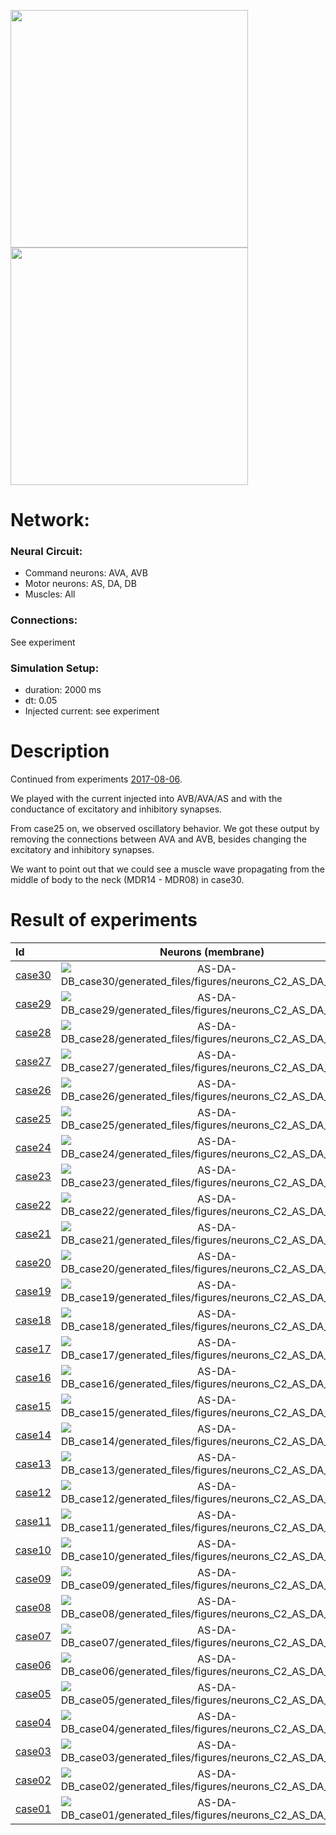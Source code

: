 <img src="AS-DA-DB_subset2_conns.jpeg" width="380"><img src="AS-DA-DB_subset3_conns.jpeg" width="380">

# Network:

### Neural Circuit:

- Command neurons: AVA, AVB
- Motor neurons: AS, DA, DB
- Muscles: All

### Connections:

See experiment

### Simulation Setup:

- duration: 2000 ms
- dt: 0.05
- Injected current: see experiment


# Description

Continued from experiments [2017-08-06](../2017-08-06/).

We played with the current injected into AVB/AVA/AS and with the conductance of excitatory and inhibitory synapses.

From case25 on, we observed oscillatory behavior.
We got these output by removing the connections between AVA and AVB, besides changing the excitatory and inhibitory synapses.

We want to point out that we could see a muscle wave propagating from the middle of body to the neck (MDR14 - MDR08) in case30.


# Result of experiments

| Id | Neurons (membrane) | Neurons (membrane) | Muscles (membrane) | Muscles (membrane) | Neurons (activity) | Neurons (activity) | Muscles (activity) | Muscles (activity) |
| :---         |     :---:      |     :---:     |     :---:     |     :---:     |     :---:     |     :---:     |     :---:     |     :---:     |
| [case30](AS-DA-DB_case30) | ![AS-DA-DB_case30/generated_files/figures/neurons_C2_AS_DA_DB.png](AS-DA-DB_case30/generated_files/figures/neurons_C2_AS_DA_DB.png "AS-DA-DB_case30/generated_files/figures/neurons_C2_AS_DA_DB") | ![AS-DA-DB_case30/generated_files/figures/traces_neuron_AS_DA_DB_C2.png](AS-DA-DB_case30/generated_files/figures/traces_neuron_AS_DA_DB_C2.png "AS-DA-DB_case30/generated_files/figures/traces_neuron_AS_DA_DB_C2") | ![AS-DA-DB_case30/generated_files/figures/muscles_C2_AS_DA_DB.png](AS-DA-DB_case30/generated_files/figures/muscles_C2_AS_DA_DB.png "AS-DA-DB_case30/generated_files/figures/muscles_C2_AS_DA_DB") | ![AS-DA-DB_case30/generated_files/figures/traces_muscles_AS_DA_DB_C2.png](AS-DA-DB_case30/generated_files/figures/traces_muscles_AS_DA_DB_C2.png "AS-DA-DB_case30/generated_files/figures/traces_muscles_AS_DA_DB_C2") | ![AS-DA-DB_case30/generated_files/figures/neuron_activity_C2_AS_DA_DB.png](AS-DA-DB_case30/generated_files/figures/neuron_activity_C2_AS_DA_DB.png "AS-DA-DB_case30/generated_files/figures/neuron_activity_C2_AS_DA_DB") | ![AS-DA-DB_case30/generated_files/figures/traces_neuron_activity_AS_DA_DB_C2.png](AS-DA-DB_case30/generated_files/figures/traces_neuron_activity_AS_DA_DB_C2.png "AS-DA-DB_case30/generated_files/figures/traces_neuron_activity_AS_DA_DB_C2") | ![AS-DA-DB_case30/generated_files/figures/muscle_activity_C2_AS_DA_DB.png](AS-DA-DB_case30/generated_files/figures/muscle_activity_C2_AS_DA_DB.png "AS-DA-DB_case30/generated_files/figures/muscle_activity_C2_AS_DA_DB") | ![AS-DA-DB_case30/generated_files/figures/traces_muscles_activity_AS_DA_DB_C2.png](AS-DA-DB_case30/generated_files/figures/traces_muscles_activity_AS_DA_DB_C2.png "AS-DA-DB_case30/generated_files/figures/traces_muscles_activity_AS_DA_DB_C2") |
| [case29](AS-DA-DB_case29) | ![AS-DA-DB_case29/generated_files/figures/neurons_C2_AS_DA_DB.png](AS-DA-DB_case29/generated_files/figures/neurons_C2_AS_DA_DB.png "AS-DA-DB_case29/generated_files/figures/neurons_C2_AS_DA_DB") | ![AS-DA-DB_case29/generated_files/figures/traces_neuron_AS_DA_DB_C2.png](AS-DA-DB_case29/generated_files/figures/traces_neuron_AS_DA_DB_C2.png "AS-DA-DB_case29/generated_files/figures/traces_neuron_AS_DA_DB_C2") | ![AS-DA-DB_case29/generated_files/figures/muscles_C2_AS_DA_DB.png](AS-DA-DB_case29/generated_files/figures/muscles_C2_AS_DA_DB.png "AS-DA-DB_case29/generated_files/figures/muscles_C2_AS_DA_DB") | ![AS-DA-DB_case29/generated_files/figures/traces_muscles_AS_DA_DB_C2.png](AS-DA-DB_case29/generated_files/figures/traces_muscles_AS_DA_DB_C2.png "AS-DA-DB_case29/generated_files/figures/traces_muscles_AS_DA_DB_C2") | ![AS-DA-DB_case29/generated_files/figures/neuron_activity_C2_AS_DA_DB.png](AS-DA-DB_case29/generated_files/figures/neuron_activity_C2_AS_DA_DB.png "AS-DA-DB_case29/generated_files/figures/neuron_activity_C2_AS_DA_DB") | ![AS-DA-DB_case29/generated_files/figures/traces_neuron_activity_AS_DA_DB_C2.png](AS-DA-DB_case29/generated_files/figures/traces_neuron_activity_AS_DA_DB_C2.png "AS-DA-DB_case29/generated_files/figures/traces_neuron_activity_AS_DA_DB_C2") | ![AS-DA-DB_case29/generated_files/figures/muscle_activity_C2_AS_DA_DB.png](AS-DA-DB_case29/generated_files/figures/muscle_activity_C2_AS_DA_DB.png "AS-DA-DB_case29/generated_files/figures/muscle_activity_C2_AS_DA_DB") | ![AS-DA-DB_case29/generated_files/figures/traces_muscles_activity_AS_DA_DB_C2.png](AS-DA-DB_case29/generated_files/figures/traces_muscles_activity_AS_DA_DB_C2.png "AS-DA-DB_case29/generated_files/figures/traces_muscles_activity_AS_DA_DB_C2") |
| [case28](AS-DA-DB_case28) | ![AS-DA-DB_case28/generated_files/figures/neurons_C2_AS_DA_DB.png](AS-DA-DB_case28/generated_files/figures/neurons_C2_AS_DA_DB.png "AS-DA-DB_case28/generated_files/figures/neurons_C2_AS_DA_DB") | ![AS-DA-DB_case28/generated_files/figures/traces_neuron_AS_DA_DB_C2.png](AS-DA-DB_case28/generated_files/figures/traces_neuron_AS_DA_DB_C2.png "AS-DA-DB_case28/generated_files/figures/traces_neuron_AS_DA_DB_C2") | ![AS-DA-DB_case28/generated_files/figures/muscles_C2_AS_DA_DB.png](AS-DA-DB_case28/generated_files/figures/muscles_C2_AS_DA_DB.png "AS-DA-DB_case28/generated_files/figures/muscles_C2_AS_DA_DB") | ![AS-DA-DB_case28/generated_files/figures/traces_muscles_AS_DA_DB_C2.png](AS-DA-DB_case28/generated_files/figures/traces_muscles_AS_DA_DB_C2.png "AS-DA-DB_case28/generated_files/figures/traces_muscles_AS_DA_DB_C2") | ![AS-DA-DB_case28/generated_files/figures/neuron_activity_C2_AS_DA_DB.png](AS-DA-DB_case28/generated_files/figures/neuron_activity_C2_AS_DA_DB.png "AS-DA-DB_case28/generated_files/figures/neuron_activity_C2_AS_DA_DB") | ![AS-DA-DB_case28/generated_files/figures/traces_neuron_activity_AS_DA_DB_C2.png](AS-DA-DB_case28/generated_files/figures/traces_neuron_activity_AS_DA_DB_C2.png "AS-DA-DB_case28/generated_files/figures/traces_neuron_activity_AS_DA_DB_C2") | ![AS-DA-DB_case28/generated_files/figures/muscle_activity_C2_AS_DA_DB.png](AS-DA-DB_case28/generated_files/figures/muscle_activity_C2_AS_DA_DB.png "AS-DA-DB_case28/generated_files/figures/muscle_activity_C2_AS_DA_DB") | ![AS-DA-DB_case28/generated_files/figures/traces_muscles_activity_AS_DA_DB_C2.png](AS-DA-DB_case28/generated_files/figures/traces_muscles_activity_AS_DA_DB_C2.png "AS-DA-DB_case28/generated_files/figures/traces_muscles_activity_AS_DA_DB_C2") |
| [case27](AS-DA-DB_case27) | ![AS-DA-DB_case27/generated_files/figures/neurons_C2_AS_DA_DB.png](AS-DA-DB_case27/generated_files/figures/neurons_C2_AS_DA_DB.png "AS-DA-DB_case27/generated_files/figures/neurons_C2_AS_DA_DB") | ![AS-DA-DB_case27/generated_files/figures/traces_neuron_AS_DA_DB_C2.png](AS-DA-DB_case27/generated_files/figures/traces_neuron_AS_DA_DB_C2.png "AS-DA-DB_case27/generated_files/figures/traces_neuron_AS_DA_DB_C2") | ![AS-DA-DB_case27/generated_files/figures/muscles_C2_AS_DA_DB.png](AS-DA-DB_case27/generated_files/figures/muscles_C2_AS_DA_DB.png "AS-DA-DB_case27/generated_files/figures/muscles_C2_AS_DA_DB") | ![AS-DA-DB_case27/generated_files/figures/traces_muscles_AS_DA_DB_C2.png](AS-DA-DB_case27/generated_files/figures/traces_muscles_AS_DA_DB_C2.png "AS-DA-DB_case27/generated_files/figures/traces_muscles_AS_DA_DB_C2") | ![AS-DA-DB_case27/generated_files/figures/neuron_activity_C2_AS_DA_DB.png](AS-DA-DB_case27/generated_files/figures/neuron_activity_C2_AS_DA_DB.png "AS-DA-DB_case27/generated_files/figures/neuron_activity_C2_AS_DA_DB") | ![AS-DA-DB_case27/generated_files/figures/traces_neuron_activity_AS_DA_DB_C2.png](AS-DA-DB_case27/generated_files/figures/traces_neuron_activity_AS_DA_DB_C2.png "AS-DA-DB_case27/generated_files/figures/traces_neuron_activity_AS_DA_DB_C2") | ![AS-DA-DB_case27/generated_files/figures/muscle_activity_C2_AS_DA_DB.png](AS-DA-DB_case27/generated_files/figures/muscle_activity_C2_AS_DA_DB.png "AS-DA-DB_case27/generated_files/figures/muscle_activity_C2_AS_DA_DB") | ![AS-DA-DB_case27/generated_files/figures/traces_muscles_activity_AS_DA_DB_C2.png](AS-DA-DB_case27/generated_files/figures/traces_muscles_activity_AS_DA_DB_C2.png "AS-DA-DB_case27/generated_files/figures/traces_muscles_activity_AS_DA_DB_C2") |
| [case26](AS-DA-DB_case26) | ![AS-DA-DB_case26/generated_files/figures/neurons_C2_AS_DA_DB.png](AS-DA-DB_case26/generated_files/figures/neurons_C2_AS_DA_DB.png "AS-DA-DB_case26/generated_files/figures/neurons_C2_AS_DA_DB") | ![AS-DA-DB_case26/generated_files/figures/traces_neuron_AS_DA_DB_C2.png](AS-DA-DB_case26/generated_files/figures/traces_neuron_AS_DA_DB_C2.png "AS-DA-DB_case26/generated_files/figures/traces_neuron_AS_DA_DB_C2") | ![AS-DA-DB_case26/generated_files/figures/muscles_C2_AS_DA_DB.png](AS-DA-DB_case26/generated_files/figures/muscles_C2_AS_DA_DB.png "AS-DA-DB_case26/generated_files/figures/muscles_C2_AS_DA_DB") | ![AS-DA-DB_case26/generated_files/figures/traces_muscles_AS_DA_DB_C2.png](AS-DA-DB_case26/generated_files/figures/traces_muscles_AS_DA_DB_C2.png "AS-DA-DB_case26/generated_files/figures/traces_muscles_AS_DA_DB_C2") | ![AS-DA-DB_case26/generated_files/figures/neuron_activity_C2_AS_DA_DB.png](AS-DA-DB_case26/generated_files/figures/neuron_activity_C2_AS_DA_DB.png "AS-DA-DB_case26/generated_files/figures/neuron_activity_C2_AS_DA_DB") | ![AS-DA-DB_case26/generated_files/figures/traces_neuron_activity_AS_DA_DB_C2.png](AS-DA-DB_case26/generated_files/figures/traces_neuron_activity_AS_DA_DB_C2.png "AS-DA-DB_case26/generated_files/figures/traces_neuron_activity_AS_DA_DB_C2") | ![AS-DA-DB_case26/generated_files/figures/muscle_activity_C2_AS_DA_DB.png](AS-DA-DB_case26/generated_files/figures/muscle_activity_C2_AS_DA_DB.png "AS-DA-DB_case26/generated_files/figures/muscle_activity_C2_AS_DA_DB") | ![AS-DA-DB_case26/generated_files/figures/traces_muscles_activity_AS_DA_DB_C2.png](AS-DA-DB_case26/generated_files/figures/traces_muscles_activity_AS_DA_DB_C2.png "AS-DA-DB_case26/generated_files/figures/traces_muscles_activity_AS_DA_DB_C2") |
| [case25](AS-DA-DB_case25) | ![AS-DA-DB_case25/generated_files/figures/neurons_C2_AS_DA_DB.png](AS-DA-DB_case25/generated_files/figures/neurons_C2_AS_DA_DB.png "AS-DA-DB_case25/generated_files/figures/neurons_C2_AS_DA_DB") | ![AS-DA-DB_case25/generated_files/figures/traces_neuron_AS_DA_DB_C2.png](AS-DA-DB_case25/generated_files/figures/traces_neuron_AS_DA_DB_C2.png "AS-DA-DB_case25/generated_files/figures/traces_neuron_AS_DA_DB_C2") | ![AS-DA-DB_case25/generated_files/figures/muscles_C2_AS_DA_DB.png](AS-DA-DB_case25/generated_files/figures/muscles_C2_AS_DA_DB.png "AS-DA-DB_case25/generated_files/figures/muscles_C2_AS_DA_DB") | ![AS-DA-DB_case25/generated_files/figures/traces_muscles_AS_DA_DB_C2.png](AS-DA-DB_case25/generated_files/figures/traces_muscles_AS_DA_DB_C2.png "AS-DA-DB_case25/generated_files/figures/traces_muscles_AS_DA_DB_C2") | ![AS-DA-DB_case25/generated_files/figures/neuron_activity_C2_AS_DA_DB.png](AS-DA-DB_case25/generated_files/figures/neuron_activity_C2_AS_DA_DB.png "AS-DA-DB_case25/generated_files/figures/neuron_activity_C2_AS_DA_DB") | ![AS-DA-DB_case25/generated_files/figures/traces_neuron_activity_AS_DA_DB_C2.png](AS-DA-DB_case25/generated_files/figures/traces_neuron_activity_AS_DA_DB_C2.png "AS-DA-DB_case25/generated_files/figures/traces_neuron_activity_AS_DA_DB_C2") | ![AS-DA-DB_case25/generated_files/figures/muscle_activity_C2_AS_DA_DB.png](AS-DA-DB_case25/generated_files/figures/muscle_activity_C2_AS_DA_DB.png "AS-DA-DB_case25/generated_files/figures/muscle_activity_C2_AS_DA_DB") | ![AS-DA-DB_case25/generated_files/figures/traces_muscles_activity_AS_DA_DB_C2.png](AS-DA-DB_case25/generated_files/figures/traces_muscles_activity_AS_DA_DB_C2.png "AS-DA-DB_case25/generated_files/figures/traces_muscles_activity_AS_DA_DB_C2") |
| [case24](AS-DA-DB_case24) | ![AS-DA-DB_case24/generated_files/figures/neurons_C2_AS_DA_DB.png](AS-DA-DB_case24/generated_files/figures/neurons_C2_AS_DA_DB.png "AS-DA-DB_case24/generated_files/figures/neurons_C2_AS_DA_DB") | ![AS-DA-DB_case24/generated_files/figures/traces_neuron_AS_DA_DB_C2.png](AS-DA-DB_case24/generated_files/figures/traces_neuron_AS_DA_DB_C2.png "AS-DA-DB_case24/generated_files/figures/traces_neuron_AS_DA_DB_C2") | ![AS-DA-DB_case24/generated_files/figures/muscles_C2_AS_DA_DB.png](AS-DA-DB_case24/generated_files/figures/muscles_C2_AS_DA_DB.png "AS-DA-DB_case24/generated_files/figures/muscles_C2_AS_DA_DB") | ![AS-DA-DB_case24/generated_files/figures/traces_muscles_AS_DA_DB_C2.png](AS-DA-DB_case24/generated_files/figures/traces_muscles_AS_DA_DB_C2.png "AS-DA-DB_case24/generated_files/figures/traces_muscles_AS_DA_DB_C2") | ![AS-DA-DB_case24/generated_files/figures/neuron_activity_C2_AS_DA_DB.png](AS-DA-DB_case24/generated_files/figures/neuron_activity_C2_AS_DA_DB.png "AS-DA-DB_case24/generated_files/figures/neuron_activity_C2_AS_DA_DB") | ![AS-DA-DB_case24/generated_files/figures/traces_neuron_activity_AS_DA_DB_C2.png](AS-DA-DB_case24/generated_files/figures/traces_neuron_activity_AS_DA_DB_C2.png "AS-DA-DB_case24/generated_files/figures/traces_neuron_activity_AS_DA_DB_C2") | ![AS-DA-DB_case24/generated_files/figures/muscle_activity_C2_AS_DA_DB.png](AS-DA-DB_case24/generated_files/figures/muscle_activity_C2_AS_DA_DB.png "AS-DA-DB_case24/generated_files/figures/muscle_activity_C2_AS_DA_DB") | ![AS-DA-DB_case24/generated_files/figures/traces_muscles_activity_AS_DA_DB_C2.png](AS-DA-DB_case24/generated_files/figures/traces_muscles_activity_AS_DA_DB_C2.png "AS-DA-DB_case24/generated_files/figures/traces_muscles_activity_AS_DA_DB_C2") |
| [case23](AS-DA-DB_case23) | ![AS-DA-DB_case23/generated_files/figures/neurons_C2_AS_DA_DB.png](AS-DA-DB_case23/generated_files/figures/neurons_C2_AS_DA_DB.png "AS-DA-DB_case23/generated_files/figures/neurons_C2_AS_DA_DB") | ![AS-DA-DB_case23/generated_files/figures/traces_neuron_AS_DA_DB_C2.png](AS-DA-DB_case23/generated_files/figures/traces_neuron_AS_DA_DB_C2.png "AS-DA-DB_case23/generated_files/figures/traces_neuron_AS_DA_DB_C2") | ![AS-DA-DB_case23/generated_files/figures/muscles_C2_AS_DA_DB.png](AS-DA-DB_case23/generated_files/figures/muscles_C2_AS_DA_DB.png "AS-DA-DB_case23/generated_files/figures/muscles_C2_AS_DA_DB") | ![AS-DA-DB_case23/generated_files/figures/traces_muscles_AS_DA_DB_C2.png](AS-DA-DB_case23/generated_files/figures/traces_muscles_AS_DA_DB_C2.png "AS-DA-DB_case23/generated_files/figures/traces_muscles_AS_DA_DB_C2") | ![AS-DA-DB_case23/generated_files/figures/neuron_activity_C2_AS_DA_DB.png](AS-DA-DB_case23/generated_files/figures/neuron_activity_C2_AS_DA_DB.png "AS-DA-DB_case23/generated_files/figures/neuron_activity_C2_AS_DA_DB") | ![AS-DA-DB_case23/generated_files/figures/traces_neuron_activity_AS_DA_DB_C2.png](AS-DA-DB_case23/generated_files/figures/traces_neuron_activity_AS_DA_DB_C2.png "AS-DA-DB_case23/generated_files/figures/traces_neuron_activity_AS_DA_DB_C2") | ![AS-DA-DB_case23/generated_files/figures/muscle_activity_C2_AS_DA_DB.png](AS-DA-DB_case23/generated_files/figures/muscle_activity_C2_AS_DA_DB.png "AS-DA-DB_case23/generated_files/figures/muscle_activity_C2_AS_DA_DB") | ![AS-DA-DB_case23/generated_files/figures/traces_muscles_activity_AS_DA_DB_C2.png](AS-DA-DB_case23/generated_files/figures/traces_muscles_activity_AS_DA_DB_C2.png "AS-DA-DB_case23/generated_files/figures/traces_muscles_activity_AS_DA_DB_C2") |
| [case22](AS-DA-DB_case22) | ![AS-DA-DB_case22/generated_files/figures/neurons_C2_AS_DA_DB.png](AS-DA-DB_case22/generated_files/figures/neurons_C2_AS_DA_DB.png "AS-DA-DB_case22/generated_files/figures/neurons_C2_AS_DA_DB") | ![AS-DA-DB_case22/generated_files/figures/traces_neuron_AS_DA_DB_C2.png](AS-DA-DB_case22/generated_files/figures/traces_neuron_AS_DA_DB_C2.png "AS-DA-DB_case22/generated_files/figures/traces_neuron_AS_DA_DB_C2") | ![AS-DA-DB_case22/generated_files/figures/muscles_C2_AS_DA_DB.png](AS-DA-DB_case22/generated_files/figures/muscles_C2_AS_DA_DB.png "AS-DA-DB_case22/generated_files/figures/muscles_C2_AS_DA_DB") | ![AS-DA-DB_case22/generated_files/figures/traces_muscles_AS_DA_DB_C2.png](AS-DA-DB_case22/generated_files/figures/traces_muscles_AS_DA_DB_C2.png "AS-DA-DB_case22/generated_files/figures/traces_muscles_AS_DA_DB_C2") | ![AS-DA-DB_case22/generated_files/figures/neuron_activity_C2_AS_DA_DB.png](AS-DA-DB_case22/generated_files/figures/neuron_activity_C2_AS_DA_DB.png "AS-DA-DB_case22/generated_files/figures/neuron_activity_C2_AS_DA_DB") | ![AS-DA-DB_case22/generated_files/figures/traces_neuron_activity_AS_DA_DB_C2.png](AS-DA-DB_case22/generated_files/figures/traces_neuron_activity_AS_DA_DB_C2.png "AS-DA-DB_case22/generated_files/figures/traces_neuron_activity_AS_DA_DB_C2") | ![AS-DA-DB_case22/generated_files/figures/muscle_activity_C2_AS_DA_DB.png](AS-DA-DB_case22/generated_files/figures/muscle_activity_C2_AS_DA_DB.png "AS-DA-DB_case22/generated_files/figures/muscle_activity_C2_AS_DA_DB") | ![AS-DA-DB_case22/generated_files/figures/traces_muscles_activity_AS_DA_DB_C2.png](AS-DA-DB_case22/generated_files/figures/traces_muscles_activity_AS_DA_DB_C2.png "AS-DA-DB_case22/generated_files/figures/traces_muscles_activity_AS_DA_DB_C2") |
| [case21](AS-DA-DB_case21) | ![AS-DA-DB_case21/generated_files/figures/neurons_C2_AS_DA_DB.png](AS-DA-DB_case21/generated_files/figures/neurons_C2_AS_DA_DB.png "AS-DA-DB_case21/generated_files/figures/neurons_C2_AS_DA_DB") | ![AS-DA-DB_case21/generated_files/figures/traces_neuron_AS_DA_DB_C2.png](AS-DA-DB_case21/generated_files/figures/traces_neuron_AS_DA_DB_C2.png "AS-DA-DB_case21/generated_files/figures/traces_neuron_AS_DA_DB_C2") | ![AS-DA-DB_case21/generated_files/figures/muscles_C2_AS_DA_DB.png](AS-DA-DB_case21/generated_files/figures/muscles_C2_AS_DA_DB.png "AS-DA-DB_case21/generated_files/figures/muscles_C2_AS_DA_DB") | ![AS-DA-DB_case21/generated_files/figures/traces_muscles_AS_DA_DB_C2.png](AS-DA-DB_case21/generated_files/figures/traces_muscles_AS_DA_DB_C2.png "AS-DA-DB_case21/generated_files/figures/traces_muscles_AS_DA_DB_C2") | ![AS-DA-DB_case21/generated_files/figures/neuron_activity_C2_AS_DA_DB.png](AS-DA-DB_case21/generated_files/figures/neuron_activity_C2_AS_DA_DB.png "AS-DA-DB_case21/generated_files/figures/neuron_activity_C2_AS_DA_DB") | ![AS-DA-DB_case21/generated_files/figures/traces_neuron_activity_AS_DA_DB_C2.png](AS-DA-DB_case21/generated_files/figures/traces_neuron_activity_AS_DA_DB_C2.png "AS-DA-DB_case21/generated_files/figures/traces_neuron_activity_AS_DA_DB_C2") | ![AS-DA-DB_case21/generated_files/figures/muscle_activity_C2_AS_DA_DB.png](AS-DA-DB_case21/generated_files/figures/muscle_activity_C2_AS_DA_DB.png "AS-DA-DB_case21/generated_files/figures/muscle_activity_C2_AS_DA_DB") | ![AS-DA-DB_case21/generated_files/figures/traces_muscles_activity_AS_DA_DB_C2.png](AS-DA-DB_case21/generated_files/figures/traces_muscles_activity_AS_DA_DB_C2.png "AS-DA-DB_case21/generated_files/figures/traces_muscles_activity_AS_DA_DB_C2") |
| [case20](AS-DA-DB_case20) | ![AS-DA-DB_case20/generated_files/figures/neurons_C2_AS_DA_DB.png](AS-DA-DB_case20/generated_files/figures/neurons_C2_AS_DA_DB.png "AS-DA-DB_case20/generated_files/figures/neurons_C2_AS_DA_DB") | ![AS-DA-DB_case20/generated_files/figures/traces_neuron_AS_DA_DB_C2.png](AS-DA-DB_case20/generated_files/figures/traces_neuron_AS_DA_DB_C2.png "AS-DA-DB_case20/generated_files/figures/traces_neuron_AS_DA_DB_C2") | ![AS-DA-DB_case20/generated_files/figures/muscles_C2_AS_DA_DB.png](AS-DA-DB_case20/generated_files/figures/muscles_C2_AS_DA_DB.png "AS-DA-DB_case20/generated_files/figures/muscles_C2_AS_DA_DB") | ![AS-DA-DB_case20/generated_files/figures/traces_muscles_AS_DA_DB_C2.png](AS-DA-DB_case20/generated_files/figures/traces_muscles_AS_DA_DB_C2.png "AS-DA-DB_case20/generated_files/figures/traces_muscles_AS_DA_DB_C2") | ![AS-DA-DB_case20/generated_files/figures/neuron_activity_C2_AS_DA_DB.png](AS-DA-DB_case20/generated_files/figures/neuron_activity_C2_AS_DA_DB.png "AS-DA-DB_case20/generated_files/figures/neuron_activity_C2_AS_DA_DB") | ![AS-DA-DB_case20/generated_files/figures/traces_neuron_activity_AS_DA_DB_C2.png](AS-DA-DB_case20/generated_files/figures/traces_neuron_activity_AS_DA_DB_C2.png "AS-DA-DB_case20/generated_files/figures/traces_neuron_activity_AS_DA_DB_C2") | ![AS-DA-DB_case20/generated_files/figures/muscle_activity_C2_AS_DA_DB.png](AS-DA-DB_case20/generated_files/figures/muscle_activity_C2_AS_DA_DB.png "AS-DA-DB_case20/generated_files/figures/muscle_activity_C2_AS_DA_DB") | ![AS-DA-DB_case20/generated_files/figures/traces_muscles_activity_AS_DA_DB_C2.png](AS-DA-DB_case20/generated_files/figures/traces_muscles_activity_AS_DA_DB_C2.png "AS-DA-DB_case20/generated_files/figures/traces_muscles_activity_AS_DA_DB_C2") |
| [case19](AS-DA-DB_case19) | ![AS-DA-DB_case19/generated_files/figures/neurons_C2_AS_DA_DB.png](AS-DA-DB_case19/generated_files/figures/neurons_C2_AS_DA_DB.png "AS-DA-DB_case19/generated_files/figures/neurons_C2_AS_DA_DB") | ![AS-DA-DB_case19/generated_files/figures/traces_neuron_AS_DA_DB_C2.png](AS-DA-DB_case19/generated_files/figures/traces_neuron_AS_DA_DB_C2.png "AS-DA-DB_case19/generated_files/figures/traces_neuron_AS_DA_DB_C2") | ![AS-DA-DB_case19/generated_files/figures/muscles_C2_AS_DA_DB.png](AS-DA-DB_case19/generated_files/figures/muscles_C2_AS_DA_DB.png "AS-DA-DB_case19/generated_files/figures/muscles_C2_AS_DA_DB") | ![AS-DA-DB_case19/generated_files/figures/traces_muscles_AS_DA_DB_C2.png](AS-DA-DB_case19/generated_files/figures/traces_muscles_AS_DA_DB_C2.png "AS-DA-DB_case19/generated_files/figures/traces_muscles_AS_DA_DB_C2") | ![AS-DA-DB_case19/generated_files/figures/neuron_activity_C2_AS_DA_DB.png](AS-DA-DB_case19/generated_files/figures/neuron_activity_C2_AS_DA_DB.png "AS-DA-DB_case19/generated_files/figures/neuron_activity_C2_AS_DA_DB") | ![AS-DA-DB_case19/generated_files/figures/traces_neuron_activity_AS_DA_DB_C2.png](AS-DA-DB_case19/generated_files/figures/traces_neuron_activity_AS_DA_DB_C2.png "AS-DA-DB_case19/generated_files/figures/traces_neuron_activity_AS_DA_DB_C2") | ![AS-DA-DB_case19/generated_files/figures/muscle_activity_C2_AS_DA_DB.png](AS-DA-DB_case19/generated_files/figures/muscle_activity_C2_AS_DA_DB.png "AS-DA-DB_case19/generated_files/figures/muscle_activity_C2_AS_DA_DB") | ![AS-DA-DB_case19/generated_files/figures/traces_muscles_activity_AS_DA_DB_C2.png](AS-DA-DB_case19/generated_files/figures/traces_muscles_activity_AS_DA_DB_C2.png "AS-DA-DB_case19/generated_files/figures/traces_muscles_activity_AS_DA_DB_C2") |
| [case18](AS-DA-DB_case18) | ![AS-DA-DB_case18/generated_files/figures/neurons_C2_AS_DA_DB.png](AS-DA-DB_case18/generated_files/figures/neurons_C2_AS_DA_DB.png "AS-DA-DB_case18/generated_files/figures/neurons_C2_AS_DA_DB") | ![AS-DA-DB_case18/generated_files/figures/traces_neuron_AS_DA_DB_C2.png](AS-DA-DB_case18/generated_files/figures/traces_neuron_AS_DA_DB_C2.png "AS-DA-DB_case18/generated_files/figures/traces_neuron_AS_DA_DB_C2") | ![AS-DA-DB_case18/generated_files/figures/muscles_C2_AS_DA_DB.png](AS-DA-DB_case18/generated_files/figures/muscles_C2_AS_DA_DB.png "AS-DA-DB_case18/generated_files/figures/muscles_C2_AS_DA_DB") | ![AS-DA-DB_case18/generated_files/figures/traces_muscles_AS_DA_DB_C2.png](AS-DA-DB_case18/generated_files/figures/traces_muscles_AS_DA_DB_C2.png "AS-DA-DB_case18/generated_files/figures/traces_muscles_AS_DA_DB_C2") | ![AS-DA-DB_case18/generated_files/figures/neuron_activity_C2_AS_DA_DB.png](AS-DA-DB_case18/generated_files/figures/neuron_activity_C2_AS_DA_DB.png "AS-DA-DB_case18/generated_files/figures/neuron_activity_C2_AS_DA_DB") | ![AS-DA-DB_case18/generated_files/figures/traces_neuron_activity_AS_DA_DB_C2.png](AS-DA-DB_case18/generated_files/figures/traces_neuron_activity_AS_DA_DB_C2.png "AS-DA-DB_case18/generated_files/figures/traces_neuron_activity_AS_DA_DB_C2") | ![AS-DA-DB_case18/generated_files/figures/muscle_activity_C2_AS_DA_DB.png](AS-DA-DB_case18/generated_files/figures/muscle_activity_C2_AS_DA_DB.png "AS-DA-DB_case18/generated_files/figures/muscle_activity_C2_AS_DA_DB") | ![AS-DA-DB_case18/generated_files/figures/traces_muscles_activity_AS_DA_DB_C2.png](AS-DA-DB_case18/generated_files/figures/traces_muscles_activity_AS_DA_DB_C2.png "AS-DA-DB_case18/generated_files/figures/traces_muscles_activity_AS_DA_DB_C2") |
| [case17](AS-DA-DB_case17) | ![AS-DA-DB_case17/generated_files/figures/neurons_C2_AS_DA_DB.png](AS-DA-DB_case17/generated_files/figures/neurons_C2_AS_DA_DB.png "AS-DA-DB_case17/generated_files/figures/neurons_C2_AS_DA_DB") | ![AS-DA-DB_case17/generated_files/figures/traces_neuron_AS_DA_DB_C2.png](AS-DA-DB_case17/generated_files/figures/traces_neuron_AS_DA_DB_C2.png "AS-DA-DB_case17/generated_files/figures/traces_neuron_AS_DA_DB_C2") | ![AS-DA-DB_case17/generated_files/figures/muscles_C2_AS_DA_DB.png](AS-DA-DB_case17/generated_files/figures/muscles_C2_AS_DA_DB.png "AS-DA-DB_case17/generated_files/figures/muscles_C2_AS_DA_DB") | ![AS-DA-DB_case17/generated_files/figures/traces_muscles_AS_DA_DB_C2.png](AS-DA-DB_case17/generated_files/figures/traces_muscles_AS_DA_DB_C2.png "AS-DA-DB_case17/generated_files/figures/traces_muscles_AS_DA_DB_C2") | ![AS-DA-DB_case17/generated_files/figures/neuron_activity_C2_AS_DA_DB.png](AS-DA-DB_case17/generated_files/figures/neuron_activity_C2_AS_DA_DB.png "AS-DA-DB_case17/generated_files/figures/neuron_activity_C2_AS_DA_DB") | ![AS-DA-DB_case17/generated_files/figures/traces_neuron_activity_AS_DA_DB_C2.png](AS-DA-DB_case17/generated_files/figures/traces_neuron_activity_AS_DA_DB_C2.png "AS-DA-DB_case17/generated_files/figures/traces_neuron_activity_AS_DA_DB_C2") | ![AS-DA-DB_case17/generated_files/figures/muscle_activity_C2_AS_DA_DB.png](AS-DA-DB_case17/generated_files/figures/muscle_activity_C2_AS_DA_DB.png "AS-DA-DB_case17/generated_files/figures/muscle_activity_C2_AS_DA_DB") | ![AS-DA-DB_case17/generated_files/figures/traces_muscles_activity_AS_DA_DB_C2.png](AS-DA-DB_case17/generated_files/figures/traces_muscles_activity_AS_DA_DB_C2.png "AS-DA-DB_case17/generated_files/figures/traces_muscles_activity_AS_DA_DB_C2") |
| [case16](AS-DA-DB_case16) | ![AS-DA-DB_case16/generated_files/figures/neurons_C2_AS_DA_DB.png](AS-DA-DB_case16/generated_files/figures/neurons_C2_AS_DA_DB.png "AS-DA-DB_case16/generated_files/figures/neurons_C2_AS_DA_DB") | ![AS-DA-DB_case16/generated_files/figures/traces_neuron_AS_DA_DB_C2.png](AS-DA-DB_case16/generated_files/figures/traces_neuron_AS_DA_DB_C2.png "AS-DA-DB_case16/generated_files/figures/traces_neuron_AS_DA_DB_C2") | ![AS-DA-DB_case16/generated_files/figures/muscles_C2_AS_DA_DB.png](AS-DA-DB_case16/generated_files/figures/muscles_C2_AS_DA_DB.png "AS-DA-DB_case16/generated_files/figures/muscles_C2_AS_DA_DB") | ![AS-DA-DB_case16/generated_files/figures/traces_muscles_AS_DA_DB_C2.png](AS-DA-DB_case16/generated_files/figures/traces_muscles_AS_DA_DB_C2.png "AS-DA-DB_case16/generated_files/figures/traces_muscles_AS_DA_DB_C2") | ![AS-DA-DB_case16/generated_files/figures/neuron_activity_C2_AS_DA_DB.png](AS-DA-DB_case16/generated_files/figures/neuron_activity_C2_AS_DA_DB.png "AS-DA-DB_case16/generated_files/figures/neuron_activity_C2_AS_DA_DB") | ![AS-DA-DB_case16/generated_files/figures/traces_neuron_activity_AS_DA_DB_C2.png](AS-DA-DB_case16/generated_files/figures/traces_neuron_activity_AS_DA_DB_C2.png "AS-DA-DB_case16/generated_files/figures/traces_neuron_activity_AS_DA_DB_C2") | ![AS-DA-DB_case16/generated_files/figures/muscle_activity_C2_AS_DA_DB.png](AS-DA-DB_case16/generated_files/figures/muscle_activity_C2_AS_DA_DB.png "AS-DA-DB_case16/generated_files/figures/muscle_activity_C2_AS_DA_DB") | ![AS-DA-DB_case16/generated_files/figures/traces_muscles_activity_AS_DA_DB_C2.png](AS-DA-DB_case16/generated_files/figures/traces_muscles_activity_AS_DA_DB_C2.png "AS-DA-DB_case16/generated_files/figures/traces_muscles_activity_AS_DA_DB_C2") |
| [case15](AS-DA-DB_case15) | ![AS-DA-DB_case15/generated_files/figures/neurons_C2_AS_DA_DB.png](AS-DA-DB_case15/generated_files/figures/neurons_C2_AS_DA_DB.png "AS-DA-DB_case15/generated_files/figures/neurons_C2_AS_DA_DB") | ![AS-DA-DB_case15/generated_files/figures/traces_neuron_AS_DA_DB_C2.png](AS-DA-DB_case15/generated_files/figures/traces_neuron_AS_DA_DB_C2.png "AS-DA-DB_case15/generated_files/figures/traces_neuron_AS_DA_DB_C2") | ![AS-DA-DB_case15/generated_files/figures/muscles_C2_AS_DA_DB.png](AS-DA-DB_case15/generated_files/figures/muscles_C2_AS_DA_DB.png "AS-DA-DB_case15/generated_files/figures/muscles_C2_AS_DA_DB") | ![AS-DA-DB_case15/generated_files/figures/traces_muscles_AS_DA_DB_C2.png](AS-DA-DB_case15/generated_files/figures/traces_muscles_AS_DA_DB_C2.png "AS-DA-DB_case15/generated_files/figures/traces_muscles_AS_DA_DB_C2") | ![AS-DA-DB_case15/generated_files/figures/neuron_activity_C2_AS_DA_DB.png](AS-DA-DB_case15/generated_files/figures/neuron_activity_C2_AS_DA_DB.png "AS-DA-DB_case15/generated_files/figures/neuron_activity_C2_AS_DA_DB") | ![AS-DA-DB_case15/generated_files/figures/traces_neuron_activity_AS_DA_DB_C2.png](AS-DA-DB_case15/generated_files/figures/traces_neuron_activity_AS_DA_DB_C2.png "AS-DA-DB_case15/generated_files/figures/traces_neuron_activity_AS_DA_DB_C2") | ![AS-DA-DB_case15/generated_files/figures/muscle_activity_C2_AS_DA_DB.png](AS-DA-DB_case15/generated_files/figures/muscle_activity_C2_AS_DA_DB.png "AS-DA-DB_case15/generated_files/figures/muscle_activity_C2_AS_DA_DB") | ![AS-DA-DB_case15/generated_files/figures/traces_muscles_activity_AS_DA_DB_C2.png](AS-DA-DB_case15/generated_files/figures/traces_muscles_activity_AS_DA_DB_C2.png "AS-DA-DB_case15/generated_files/figures/traces_muscles_activity_AS_DA_DB_C2") |
| [case14](AS-DA-DB_case14) | ![AS-DA-DB_case14/generated_files/figures/neurons_C2_AS_DA_DB.png](AS-DA-DB_case14/generated_files/figures/neurons_C2_AS_DA_DB.png "AS-DA-DB_case14/generated_files/figures/neurons_C2_AS_DA_DB") | ![AS-DA-DB_case14/generated_files/figures/traces_neuron_AS_DA_DB_C2.png](AS-DA-DB_case14/generated_files/figures/traces_neuron_AS_DA_DB_C2.png "AS-DA-DB_case14/generated_files/figures/traces_neuron_AS_DA_DB_C2") | ![AS-DA-DB_case14/generated_files/figures/muscles_C2_AS_DA_DB.png](AS-DA-DB_case14/generated_files/figures/muscles_C2_AS_DA_DB.png "AS-DA-DB_case14/generated_files/figures/muscles_C2_AS_DA_DB") | ![AS-DA-DB_case14/generated_files/figures/traces_muscles_AS_DA_DB_C2.png](AS-DA-DB_case14/generated_files/figures/traces_muscles_AS_DA_DB_C2.png "AS-DA-DB_case14/generated_files/figures/traces_muscles_AS_DA_DB_C2") | ![AS-DA-DB_case14/generated_files/figures/neuron_activity_C2_AS_DA_DB.png](AS-DA-DB_case14/generated_files/figures/neuron_activity_C2_AS_DA_DB.png "AS-DA-DB_case14/generated_files/figures/neuron_activity_C2_AS_DA_DB") | ![AS-DA-DB_case14/generated_files/figures/traces_neuron_activity_AS_DA_DB_C2.png](AS-DA-DB_case14/generated_files/figures/traces_neuron_activity_AS_DA_DB_C2.png "AS-DA-DB_case14/generated_files/figures/traces_neuron_activity_AS_DA_DB_C2") | ![AS-DA-DB_case14/generated_files/figures/muscle_activity_C2_AS_DA_DB.png](AS-DA-DB_case14/generated_files/figures/muscle_activity_C2_AS_DA_DB.png "AS-DA-DB_case14/generated_files/figures/muscle_activity_C2_AS_DA_DB") | ![AS-DA-DB_case14/generated_files/figures/traces_muscles_activity_AS_DA_DB_C2.png](AS-DA-DB_case14/generated_files/figures/traces_muscles_activity_AS_DA_DB_C2.png "AS-DA-DB_case14/generated_files/figures/traces_muscles_activity_AS_DA_DB_C2") |
| [case13](AS-DA-DB_case13) | ![AS-DA-DB_case13/generated_files/figures/neurons_C2_AS_DA_DB.png](AS-DA-DB_case13/generated_files/figures/neurons_C2_AS_DA_DB.png "AS-DA-DB_case13/generated_files/figures/neurons_C2_AS_DA_DB") | ![AS-DA-DB_case13/generated_files/figures/traces_neuron_AS_DA_DB_C2.png](AS-DA-DB_case13/generated_files/figures/traces_neuron_AS_DA_DB_C2.png "AS-DA-DB_case13/generated_files/figures/traces_neuron_AS_DA_DB_C2") | ![AS-DA-DB_case13/generated_files/figures/muscles_C2_AS_DA_DB.png](AS-DA-DB_case13/generated_files/figures/muscles_C2_AS_DA_DB.png "AS-DA-DB_case13/generated_files/figures/muscles_C2_AS_DA_DB") | ![AS-DA-DB_case13/generated_files/figures/traces_muscles_AS_DA_DB_C2.png](AS-DA-DB_case13/generated_files/figures/traces_muscles_AS_DA_DB_C2.png "AS-DA-DB_case13/generated_files/figures/traces_muscles_AS_DA_DB_C2") | ![AS-DA-DB_case13/generated_files/figures/neuron_activity_C2_AS_DA_DB.png](AS-DA-DB_case13/generated_files/figures/neuron_activity_C2_AS_DA_DB.png "AS-DA-DB_case13/generated_files/figures/neuron_activity_C2_AS_DA_DB") | ![AS-DA-DB_case13/generated_files/figures/traces_neuron_activity_AS_DA_DB_C2.png](AS-DA-DB_case13/generated_files/figures/traces_neuron_activity_AS_DA_DB_C2.png "AS-DA-DB_case13/generated_files/figures/traces_neuron_activity_AS_DA_DB_C2") | ![AS-DA-DB_case13/generated_files/figures/muscle_activity_C2_AS_DA_DB.png](AS-DA-DB_case13/generated_files/figures/muscle_activity_C2_AS_DA_DB.png "AS-DA-DB_case13/generated_files/figures/muscle_activity_C2_AS_DA_DB") | ![AS-DA-DB_case13/generated_files/figures/traces_muscles_activity_AS_DA_DB_C2.png](AS-DA-DB_case13/generated_files/figures/traces_muscles_activity_AS_DA_DB_C2.png "AS-DA-DB_case13/generated_files/figures/traces_muscles_activity_AS_DA_DB_C2") |
| [case12](AS-DA-DB_case12) | ![AS-DA-DB_case12/generated_files/figures/neurons_C2_AS_DA_DB.png](AS-DA-DB_case12/generated_files/figures/neurons_C2_AS_DA_DB.png "AS-DA-DB_case12/generated_files/figures/neurons_C2_AS_DA_DB") | ![AS-DA-DB_case12/generated_files/figures/traces_neuron_AS_DA_DB_C2.png](AS-DA-DB_case12/generated_files/figures/traces_neuron_AS_DA_DB_C2.png "AS-DA-DB_case12/generated_files/figures/traces_neuron_AS_DA_DB_C2") | ![AS-DA-DB_case12/generated_files/figures/muscles_C2_AS_DA_DB.png](AS-DA-DB_case12/generated_files/figures/muscles_C2_AS_DA_DB.png "AS-DA-DB_case12/generated_files/figures/muscles_C2_AS_DA_DB") | ![AS-DA-DB_case12/generated_files/figures/traces_muscles_AS_DA_DB_C2.png](AS-DA-DB_case12/generated_files/figures/traces_muscles_AS_DA_DB_C2.png "AS-DA-DB_case12/generated_files/figures/traces_muscles_AS_DA_DB_C2") | ![AS-DA-DB_case12/generated_files/figures/neuron_activity_C2_AS_DA_DB.png](AS-DA-DB_case12/generated_files/figures/neuron_activity_C2_AS_DA_DB.png "AS-DA-DB_case12/generated_files/figures/neuron_activity_C2_AS_DA_DB") | ![AS-DA-DB_case12/generated_files/figures/traces_neuron_activity_AS_DA_DB_C2.png](AS-DA-DB_case12/generated_files/figures/traces_neuron_activity_AS_DA_DB_C2.png "AS-DA-DB_case12/generated_files/figures/traces_neuron_activity_AS_DA_DB_C2") | ![AS-DA-DB_case12/generated_files/figures/muscle_activity_C2_AS_DA_DB.png](AS-DA-DB_case12/generated_files/figures/muscle_activity_C2_AS_DA_DB.png "AS-DA-DB_case12/generated_files/figures/muscle_activity_C2_AS_DA_DB") | ![AS-DA-DB_case12/generated_files/figures/traces_muscles_activity_AS_DA_DB_C2.png](AS-DA-DB_case12/generated_files/figures/traces_muscles_activity_AS_DA_DB_C2.png "AS-DA-DB_case12/generated_files/figures/traces_muscles_activity_AS_DA_DB_C2") |
| [case11](AS-DA-DB_case11) | ![AS-DA-DB_case11/generated_files/figures/neurons_C2_AS_DA_DB.png](AS-DA-DB_case11/generated_files/figures/neurons_C2_AS_DA_DB.png "AS-DA-DB_case11/generated_files/figures/neurons_C2_AS_DA_DB") | ![AS-DA-DB_case11/generated_files/figures/traces_neuron_AS_DA_DB_C2.png](AS-DA-DB_case11/generated_files/figures/traces_neuron_AS_DA_DB_C2.png "AS-DA-DB_case11/generated_files/figures/traces_neuron_AS_DA_DB_C2") | ![AS-DA-DB_case11/generated_files/figures/muscles_C2_AS_DA_DB.png](AS-DA-DB_case11/generated_files/figures/muscles_C2_AS_DA_DB.png "AS-DA-DB_case11/generated_files/figures/muscles_C2_AS_DA_DB") | ![AS-DA-DB_case11/generated_files/figures/traces_muscles_AS_DA_DB_C2.png](AS-DA-DB_case11/generated_files/figures/traces_muscles_AS_DA_DB_C2.png "AS-DA-DB_case11/generated_files/figures/traces_muscles_AS_DA_DB_C2") | ![AS-DA-DB_case11/generated_files/figures/neuron_activity_C2_AS_DA_DB.png](AS-DA-DB_case11/generated_files/figures/neuron_activity_C2_AS_DA_DB.png "AS-DA-DB_case11/generated_files/figures/neuron_activity_C2_AS_DA_DB") | ![AS-DA-DB_case11/generated_files/figures/traces_neuron_activity_AS_DA_DB_C2.png](AS-DA-DB_case11/generated_files/figures/traces_neuron_activity_AS_DA_DB_C2.png "AS-DA-DB_case11/generated_files/figures/traces_neuron_activity_AS_DA_DB_C2") | ![AS-DA-DB_case11/generated_files/figures/muscle_activity_C2_AS_DA_DB.png](AS-DA-DB_case11/generated_files/figures/muscle_activity_C2_AS_DA_DB.png "AS-DA-DB_case11/generated_files/figures/muscle_activity_C2_AS_DA_DB") | ![AS-DA-DB_case11/generated_files/figures/traces_muscles_activity_AS_DA_DB_C2.png](AS-DA-DB_case11/generated_files/figures/traces_muscles_activity_AS_DA_DB_C2.png "AS-DA-DB_case11/generated_files/figures/traces_muscles_activity_AS_DA_DB_C2") |
| [case10](AS-DA-DB_case10) | ![AS-DA-DB_case10/generated_files/figures/neurons_C2_AS_DA_DB.png](AS-DA-DB_case10/generated_files/figures/neurons_C2_AS_DA_DB.png "AS-DA-DB_case10/generated_files/figures/neurons_C2_AS_DA_DB") | ![AS-DA-DB_case10/generated_files/figures/traces_neuron_AS_DA_DB_C2.png](AS-DA-DB_case10/generated_files/figures/traces_neuron_AS_DA_DB_C2.png "AS-DA-DB_case10/generated_files/figures/traces_neuron_AS_DA_DB_C2") | ![AS-DA-DB_case10/generated_files/figures/muscles_C2_AS_DA_DB.png](AS-DA-DB_case10/generated_files/figures/muscles_C2_AS_DA_DB.png "AS-DA-DB_case10/generated_files/figures/muscles_C2_AS_DA_DB") | ![AS-DA-DB_case10/generated_files/figures/traces_muscles_AS_DA_DB_C2.png](AS-DA-DB_case10/generated_files/figures/traces_muscles_AS_DA_DB_C2.png "AS-DA-DB_case10/generated_files/figures/traces_muscles_AS_DA_DB_C2") | ![AS-DA-DB_case10/generated_files/figures/neuron_activity_C2_AS_DA_DB.png](AS-DA-DB_case10/generated_files/figures/neuron_activity_C2_AS_DA_DB.png "AS-DA-DB_case10/generated_files/figures/neuron_activity_C2_AS_DA_DB") | ![AS-DA-DB_case10/generated_files/figures/traces_neuron_activity_AS_DA_DB_C2.png](AS-DA-DB_case10/generated_files/figures/traces_neuron_activity_AS_DA_DB_C2.png "AS-DA-DB_case10/generated_files/figures/traces_neuron_activity_AS_DA_DB_C2") | ![AS-DA-DB_case10/generated_files/figures/muscle_activity_C2_AS_DA_DB.png](AS-DA-DB_case10/generated_files/figures/muscle_activity_C2_AS_DA_DB.png "AS-DA-DB_case10/generated_files/figures/muscle_activity_C2_AS_DA_DB") | ![AS-DA-DB_case10/generated_files/figures/traces_muscles_activity_AS_DA_DB_C2.png](AS-DA-DB_case10/generated_files/figures/traces_muscles_activity_AS_DA_DB_C2.png "AS-DA-DB_case10/generated_files/figures/traces_muscles_activity_AS_DA_DB_C2") |
| [case09](AS-DA-DB_case09) | ![AS-DA-DB_case09/generated_files/figures/neurons_C2_AS_DA_DB.png](AS-DA-DB_case09/generated_files/figures/neurons_C2_AS_DA_DB.png "AS-DA-DB_case09/generated_files/figures/neurons_C2_AS_DA_DB") | ![AS-DA-DB_case09/generated_files/figures/traces_neuron_AS_DA_DB_C2.png](AS-DA-DB_case09/generated_files/figures/traces_neuron_AS_DA_DB_C2.png "AS-DA-DB_case09/generated_files/figures/traces_neuron_AS_DA_DB_C2") | ![AS-DA-DB_case09/generated_files/figures/muscles_C2_AS_DA_DB.png](AS-DA-DB_case09/generated_files/figures/muscles_C2_AS_DA_DB.png "AS-DA-DB_case09/generated_files/figures/muscles_C2_AS_DA_DB") | ![AS-DA-DB_case09/generated_files/figures/traces_muscles_AS_DA_DB_C2.png](AS-DA-DB_case09/generated_files/figures/traces_muscles_AS_DA_DB_C2.png "AS-DA-DB_case09/generated_files/figures/traces_muscles_AS_DA_DB_C2") | ![AS-DA-DB_case09/generated_files/figures/neuron_activity_C2_AS_DA_DB.png](AS-DA-DB_case09/generated_files/figures/neuron_activity_C2_AS_DA_DB.png "AS-DA-DB_case09/generated_files/figures/neuron_activity_C2_AS_DA_DB") | ![AS-DA-DB_case09/generated_files/figures/traces_neuron_activity_AS_DA_DB_C2.png](AS-DA-DB_case09/generated_files/figures/traces_neuron_activity_AS_DA_DB_C2.png "AS-DA-DB_case09/generated_files/figures/traces_neuron_activity_AS_DA_DB_C2") | ![AS-DA-DB_case09/generated_files/figures/muscle_activity_C2_AS_DA_DB.png](AS-DA-DB_case09/generated_files/figures/muscle_activity_C2_AS_DA_DB.png "AS-DA-DB_case09/generated_files/figures/muscle_activity_C2_AS_DA_DB") | ![AS-DA-DB_case09/generated_files/figures/traces_muscles_activity_AS_DA_DB_C2.png](AS-DA-DB_case09/generated_files/figures/traces_muscles_activity_AS_DA_DB_C2.png "AS-DA-DB_case09/generated_files/figures/traces_muscles_activity_AS_DA_DB_C2") |
| [case08](AS-DA-DB_case08) | ![AS-DA-DB_case08/generated_files/figures/neurons_C2_AS_DA_DB.png](AS-DA-DB_case08/generated_files/figures/neurons_C2_AS_DA_DB.png "AS-DA-DB_case08/generated_files/figures/neurons_C2_AS_DA_DB") | ![AS-DA-DB_case08/generated_files/figures/traces_neuron_AS_DA_DB_C2.png](AS-DA-DB_case08/generated_files/figures/traces_neuron_AS_DA_DB_C2.png "AS-DA-DB_case08/generated_files/figures/traces_neuron_AS_DA_DB_C2") | ![AS-DA-DB_case08/generated_files/figures/muscles_C2_AS_DA_DB.png](AS-DA-DB_case08/generated_files/figures/muscles_C2_AS_DA_DB.png "AS-DA-DB_case08/generated_files/figures/muscles_C2_AS_DA_DB") | ![AS-DA-DB_case08/generated_files/figures/traces_muscles_AS_DA_DB_C2.png](AS-DA-DB_case08/generated_files/figures/traces_muscles_AS_DA_DB_C2.png "AS-DA-DB_case08/generated_files/figures/traces_muscles_AS_DA_DB_C2") | ![AS-DA-DB_case08/generated_files/figures/neuron_activity_C2_AS_DA_DB.png](AS-DA-DB_case08/generated_files/figures/neuron_activity_C2_AS_DA_DB.png "AS-DA-DB_case08/generated_files/figures/neuron_activity_C2_AS_DA_DB") | ![AS-DA-DB_case08/generated_files/figures/traces_neuron_activity_AS_DA_DB_C2.png](AS-DA-DB_case08/generated_files/figures/traces_neuron_activity_AS_DA_DB_C2.png "AS-DA-DB_case08/generated_files/figures/traces_neuron_activity_AS_DA_DB_C2") | ![AS-DA-DB_case08/generated_files/figures/muscle_activity_C2_AS_DA_DB.png](AS-DA-DB_case08/generated_files/figures/muscle_activity_C2_AS_DA_DB.png "AS-DA-DB_case08/generated_files/figures/muscle_activity_C2_AS_DA_DB") | ![AS-DA-DB_case08/generated_files/figures/traces_muscles_activity_AS_DA_DB_C2.png](AS-DA-DB_case08/generated_files/figures/traces_muscles_activity_AS_DA_DB_C2.png "AS-DA-DB_case08/generated_files/figures/traces_muscles_activity_AS_DA_DB_C2") |
| [case07](AS-DA-DB_case07) | ![AS-DA-DB_case07/generated_files/figures/neurons_C2_AS_DA_DB.png](AS-DA-DB_case07/generated_files/figures/neurons_C2_AS_DA_DB.png "AS-DA-DB_case07/generated_files/figures/neurons_C2_AS_DA_DB") | ![AS-DA-DB_case07/generated_files/figures/traces_neuron_AS_DA_DB_C2.png](AS-DA-DB_case07/generated_files/figures/traces_neuron_AS_DA_DB_C2.png "AS-DA-DB_case07/generated_files/figures/traces_neuron_AS_DA_DB_C2") | ![AS-DA-DB_case07/generated_files/figures/muscles_C2_AS_DA_DB.png](AS-DA-DB_case07/generated_files/figures/muscles_C2_AS_DA_DB.png "AS-DA-DB_case07/generated_files/figures/muscles_C2_AS_DA_DB") | ![AS-DA-DB_case07/generated_files/figures/traces_muscles_AS_DA_DB_C2.png](AS-DA-DB_case07/generated_files/figures/traces_muscles_AS_DA_DB_C2.png "AS-DA-DB_case07/generated_files/figures/traces_muscles_AS_DA_DB_C2") | ![AS-DA-DB_case07/generated_files/figures/neuron_activity_C2_AS_DA_DB.png](AS-DA-DB_case07/generated_files/figures/neuron_activity_C2_AS_DA_DB.png "AS-DA-DB_case07/generated_files/figures/neuron_activity_C2_AS_DA_DB") | ![AS-DA-DB_case07/generated_files/figures/traces_neuron_activity_AS_DA_DB_C2.png](AS-DA-DB_case07/generated_files/figures/traces_neuron_activity_AS_DA_DB_C2.png "AS-DA-DB_case07/generated_files/figures/traces_neuron_activity_AS_DA_DB_C2") | ![AS-DA-DB_case07/generated_files/figures/muscle_activity_C2_AS_DA_DB.png](AS-DA-DB_case07/generated_files/figures/muscle_activity_C2_AS_DA_DB.png "AS-DA-DB_case07/generated_files/figures/muscle_activity_C2_AS_DA_DB") | ![AS-DA-DB_case07/generated_files/figures/traces_muscles_activity_AS_DA_DB_C2.png](AS-DA-DB_case07/generated_files/figures/traces_muscles_activity_AS_DA_DB_C2.png "AS-DA-DB_case07/generated_files/figures/traces_muscles_activity_AS_DA_DB_C2") |
| [case06](AS-DA-DB_case06) | ![AS-DA-DB_case06/generated_files/figures/neurons_C2_AS_DA_DB.png](AS-DA-DB_case06/generated_files/figures/neurons_C2_AS_DA_DB.png "AS-DA-DB_case06/generated_files/figures/neurons_C2_AS_DA_DB") | ![AS-DA-DB_case06/generated_files/figures/traces_neuron_AS_DA_DB_C2.png](AS-DA-DB_case06/generated_files/figures/traces_neuron_AS_DA_DB_C2.png "AS-DA-DB_case06/generated_files/figures/traces_neuron_AS_DA_DB_C2") | ![AS-DA-DB_case06/generated_files/figures/muscles_C2_AS_DA_DB.png](AS-DA-DB_case06/generated_files/figures/muscles_C2_AS_DA_DB.png "AS-DA-DB_case06/generated_files/figures/muscles_C2_AS_DA_DB") | ![AS-DA-DB_case06/generated_files/figures/traces_muscles_AS_DA_DB_C2.png](AS-DA-DB_case06/generated_files/figures/traces_muscles_AS_DA_DB_C2.png "AS-DA-DB_case06/generated_files/figures/traces_muscles_AS_DA_DB_C2") | ![AS-DA-DB_case06/generated_files/figures/neuron_activity_C2_AS_DA_DB.png](AS-DA-DB_case06/generated_files/figures/neuron_activity_C2_AS_DA_DB.png "AS-DA-DB_case06/generated_files/figures/neuron_activity_C2_AS_DA_DB") | ![AS-DA-DB_case06/generated_files/figures/traces_neuron_activity_AS_DA_DB_C2.png](AS-DA-DB_case06/generated_files/figures/traces_neuron_activity_AS_DA_DB_C2.png "AS-DA-DB_case06/generated_files/figures/traces_neuron_activity_AS_DA_DB_C2") | ![AS-DA-DB_case06/generated_files/figures/muscle_activity_C2_AS_DA_DB.png](AS-DA-DB_case06/generated_files/figures/muscle_activity_C2_AS_DA_DB.png "AS-DA-DB_case06/generated_files/figures/muscle_activity_C2_AS_DA_DB") | ![AS-DA-DB_case06/generated_files/figures/traces_muscles_activity_AS_DA_DB_C2.png](AS-DA-DB_case06/generated_files/figures/traces_muscles_activity_AS_DA_DB_C2.png "AS-DA-DB_case06/generated_files/figures/traces_muscles_activity_AS_DA_DB_C2") |
| [case05](AS-DA-DB_case05) | ![AS-DA-DB_case05/generated_files/figures/neurons_C2_AS_DA_DB.png](AS-DA-DB_case05/generated_files/figures/neurons_C2_AS_DA_DB.png "AS-DA-DB_case05/generated_files/figures/neurons_C2_AS_DA_DB") | ![AS-DA-DB_case05/generated_files/figures/traces_neuron_AS_DA_DB_C2.png](AS-DA-DB_case05/generated_files/figures/traces_neuron_AS_DA_DB_C2.png "AS-DA-DB_case05/generated_files/figures/traces_neuron_AS_DA_DB_C2") | ![AS-DA-DB_case05/generated_files/figures/muscles_C2_AS_DA_DB.png](AS-DA-DB_case05/generated_files/figures/muscles_C2_AS_DA_DB.png "AS-DA-DB_case05/generated_files/figures/muscles_C2_AS_DA_DB") | ![AS-DA-DB_case05/generated_files/figures/traces_muscles_AS_DA_DB_C2.png](AS-DA-DB_case05/generated_files/figures/traces_muscles_AS_DA_DB_C2.png "AS-DA-DB_case05/generated_files/figures/traces_muscles_AS_DA_DB_C2") | ![AS-DA-DB_case05/generated_files/figures/neuron_activity_C2_AS_DA_DB.png](AS-DA-DB_case05/generated_files/figures/neuron_activity_C2_AS_DA_DB.png "AS-DA-DB_case05/generated_files/figures/neuron_activity_C2_AS_DA_DB") | ![AS-DA-DB_case05/generated_files/figures/traces_neuron_activity_AS_DA_DB_C2.png](AS-DA-DB_case05/generated_files/figures/traces_neuron_activity_AS_DA_DB_C2.png "AS-DA-DB_case05/generated_files/figures/traces_neuron_activity_AS_DA_DB_C2") | ![AS-DA-DB_case05/generated_files/figures/muscle_activity_C2_AS_DA_DB.png](AS-DA-DB_case05/generated_files/figures/muscle_activity_C2_AS_DA_DB.png "AS-DA-DB_case05/generated_files/figures/muscle_activity_C2_AS_DA_DB") | ![AS-DA-DB_case05/generated_files/figures/traces_muscles_activity_AS_DA_DB_C2.png](AS-DA-DB_case05/generated_files/figures/traces_muscles_activity_AS_DA_DB_C2.png "AS-DA-DB_case05/generated_files/figures/traces_muscles_activity_AS_DA_DB_C2") |
| [case04](AS-DA-DB_case04) | ![AS-DA-DB_case04/generated_files/figures/neurons_C2_AS_DA_DB.png](AS-DA-DB_case04/generated_files/figures/neurons_C2_AS_DA_DB.png "AS-DA-DB_case04/generated_files/figures/neurons_C2_AS_DA_DB") | ![AS-DA-DB_case04/generated_files/figures/traces_neuron_AS_DA_DB_C2.png](AS-DA-DB_case04/generated_files/figures/traces_neuron_AS_DA_DB_C2.png "AS-DA-DB_case04/generated_files/figures/traces_neuron_AS_DA_DB_C2") | ![AS-DA-DB_case04/generated_files/figures/muscles_C2_AS_DA_DB.png](AS-DA-DB_case04/generated_files/figures/muscles_C2_AS_DA_DB.png "AS-DA-DB_case04/generated_files/figures/muscles_C2_AS_DA_DB") | ![AS-DA-DB_case04/generated_files/figures/traces_muscles_AS_DA_DB_C2.png](AS-DA-DB_case04/generated_files/figures/traces_muscles_AS_DA_DB_C2.png "AS-DA-DB_case04/generated_files/figures/traces_muscles_AS_DA_DB_C2") | ![AS-DA-DB_case04/generated_files/figures/neuron_activity_C2_AS_DA_DB.png](AS-DA-DB_case04/generated_files/figures/neuron_activity_C2_AS_DA_DB.png "AS-DA-DB_case04/generated_files/figures/neuron_activity_C2_AS_DA_DB") | ![AS-DA-DB_case04/generated_files/figures/traces_neuron_activity_AS_DA_DB_C2.png](AS-DA-DB_case04/generated_files/figures/traces_neuron_activity_AS_DA_DB_C2.png "AS-DA-DB_case04/generated_files/figures/traces_neuron_activity_AS_DA_DB_C2") | ![AS-DA-DB_case04/generated_files/figures/muscle_activity_C2_AS_DA_DB.png](AS-DA-DB_case04/generated_files/figures/muscle_activity_C2_AS_DA_DB.png "AS-DA-DB_case04/generated_files/figures/muscle_activity_C2_AS_DA_DB") | ![AS-DA-DB_case04/generated_files/figures/traces_muscles_activity_AS_DA_DB_C2.png](AS-DA-DB_case04/generated_files/figures/traces_muscles_activity_AS_DA_DB_C2.png "AS-DA-DB_case04/generated_files/figures/traces_muscles_activity_AS_DA_DB_C2") |
| [case03](AS-DA-DB_case03) | ![AS-DA-DB_case03/generated_files/figures/neurons_C2_AS_DA_DB.png](AS-DA-DB_case03/generated_files/figures/neurons_C2_AS_DA_DB.png "AS-DA-DB_case03/generated_files/figures/neurons_C2_AS_DA_DB") | ![AS-DA-DB_case03/generated_files/figures/traces_neuron_AS_DA_DB_C2.png](AS-DA-DB_case03/generated_files/figures/traces_neuron_AS_DA_DB_C2.png "AS-DA-DB_case03/generated_files/figures/traces_neuron_AS_DA_DB_C2") | ![AS-DA-DB_case03/generated_files/figures/muscles_C2_AS_DA_DB.png](AS-DA-DB_case03/generated_files/figures/muscles_C2_AS_DA_DB.png "AS-DA-DB_case03/generated_files/figures/muscles_C2_AS_DA_DB") | ![AS-DA-DB_case03/generated_files/figures/traces_muscles_AS_DA_DB_C2.png](AS-DA-DB_case03/generated_files/figures/traces_muscles_AS_DA_DB_C2.png "AS-DA-DB_case03/generated_files/figures/traces_muscles_AS_DA_DB_C2") | ![AS-DA-DB_case03/generated_files/figures/neuron_activity_C2_AS_DA_DB.png](AS-DA-DB_case03/generated_files/figures/neuron_activity_C2_AS_DA_DB.png "AS-DA-DB_case03/generated_files/figures/neuron_activity_C2_AS_DA_DB") | ![AS-DA-DB_case03/generated_files/figures/traces_neuron_activity_AS_DA_DB_C2.png](AS-DA-DB_case03/generated_files/figures/traces_neuron_activity_AS_DA_DB_C2.png "AS-DA-DB_case03/generated_files/figures/traces_neuron_activity_AS_DA_DB_C2") | ![AS-DA-DB_case03/generated_files/figures/muscle_activity_C2_AS_DA_DB.png](AS-DA-DB_case03/generated_files/figures/muscle_activity_C2_AS_DA_DB.png "AS-DA-DB_case03/generated_files/figures/muscle_activity_C2_AS_DA_DB") | ![AS-DA-DB_case03/generated_files/figures/traces_muscles_activity_AS_DA_DB_C2.png](AS-DA-DB_case03/generated_files/figures/traces_muscles_activity_AS_DA_DB_C2.png "AS-DA-DB_case03/generated_files/figures/traces_muscles_activity_AS_DA_DB_C2") |
| [case02](AS-DA-DB_case02) | ![AS-DA-DB_case02/generated_files/figures/neurons_C2_AS_DA_DB.png](AS-DA-DB_case02/generated_files/figures/neurons_C2_AS_DA_DB.png "AS-DA-DB_case02/generated_files/figures/neurons_C2_AS_DA_DB") | ![AS-DA-DB_case02/generated_files/figures/traces_neuron_AS_DA_DB_C2.png](AS-DA-DB_case02/generated_files/figures/traces_neuron_AS_DA_DB_C2.png "AS-DA-DB_case02/generated_files/figures/traces_neuron_AS_DA_DB_C2") | ![AS-DA-DB_case02/generated_files/figures/muscles_C2_AS_DA_DB.png](AS-DA-DB_case02/generated_files/figures/muscles_C2_AS_DA_DB.png "AS-DA-DB_case02/generated_files/figures/muscles_C2_AS_DA_DB") | ![AS-DA-DB_case02/generated_files/figures/traces_muscles_AS_DA_DB_C2.png](AS-DA-DB_case02/generated_files/figures/traces_muscles_AS_DA_DB_C2.png "AS-DA-DB_case02/generated_files/figures/traces_muscles_AS_DA_DB_C2") | ![AS-DA-DB_case02/generated_files/figures/neuron_activity_C2_AS_DA_DB.png](AS-DA-DB_case02/generated_files/figures/neuron_activity_C2_AS_DA_DB.png "AS-DA-DB_case02/generated_files/figures/neuron_activity_C2_AS_DA_DB") | ![AS-DA-DB_case02/generated_files/figures/traces_neuron_activity_AS_DA_DB_C2.png](AS-DA-DB_case02/generated_files/figures/traces_neuron_activity_AS_DA_DB_C2.png "AS-DA-DB_case02/generated_files/figures/traces_neuron_activity_AS_DA_DB_C2") | ![AS-DA-DB_case02/generated_files/figures/muscle_activity_C2_AS_DA_DB.png](AS-DA-DB_case02/generated_files/figures/muscle_activity_C2_AS_DA_DB.png "AS-DA-DB_case02/generated_files/figures/muscle_activity_C2_AS_DA_DB") | ![AS-DA-DB_case02/generated_files/figures/traces_muscles_activity_AS_DA_DB_C2.png](AS-DA-DB_case02/generated_files/figures/traces_muscles_activity_AS_DA_DB_C2.png "AS-DA-DB_case02/generated_files/figures/traces_muscles_activity_AS_DA_DB_C2") |
| [case01](AS-DA-DB_case01) | ![AS-DA-DB_case01/generated_files/figures/neurons_C2_AS_DA_DB.png](AS-DA-DB_case01/generated_files/figures/neurons_C2_AS_DA_DB.png "AS-DA-DB_case01/generated_files/figures/neurons_C2_AS_DA_DB") | ![AS-DA-DB_case01/generated_files/figures/traces_neuron_AS_DA_DB_C2.png](AS-DA-DB_case01/generated_files/figures/traces_neuron_AS_DA_DB_C2.png "AS-DA-DB_case01/generated_files/figures/traces_neuron_AS_DA_DB_C2") | ![AS-DA-DB_case01/generated_files/figures/muscles_C2_AS_DA_DB.png](AS-DA-DB_case01/generated_files/figures/muscles_C2_AS_DA_DB.png "AS-DA-DB_case01/generated_files/figures/muscles_C2_AS_DA_DB") | ![AS-DA-DB_case01/generated_files/figures/traces_muscles_AS_DA_DB_C2.png](AS-DA-DB_case01/generated_files/figures/traces_muscles_AS_DA_DB_C2.png "AS-DA-DB_case01/generated_files/figures/traces_muscles_AS_DA_DB_C2") | ![AS-DA-DB_case01/generated_files/figures/neuron_activity_C2_AS_DA_DB.png](AS-DA-DB_case01/generated_files/figures/neuron_activity_C2_AS_DA_DB.png "AS-DA-DB_case01/generated_files/figures/neuron_activity_C2_AS_DA_DB") | ![AS-DA-DB_case01/generated_files/figures/traces_neuron_activity_AS_DA_DB_C2.png](AS-DA-DB_case01/generated_files/figures/traces_neuron_activity_AS_DA_DB_C2.png "AS-DA-DB_case01/generated_files/figures/traces_neuron_activity_AS_DA_DB_C2") | ![AS-DA-DB_case01/generated_files/figures/muscle_activity_C2_AS_DA_DB.png](AS-DA-DB_case01/generated_files/figures/muscle_activity_C2_AS_DA_DB.png "AS-DA-DB_case01/generated_files/figures/muscle_activity_C2_AS_DA_DB") | ![AS-DA-DB_case01/generated_files/figures/traces_muscles_activity_AS_DA_DB_C2.png](AS-DA-DB_case01/generated_files/figures/traces_muscles_activity_AS_DA_DB_C2.png "AS-DA-DB_case01/generated_files/figures/traces_muscles_activity_AS_DA_DB_C2") |

